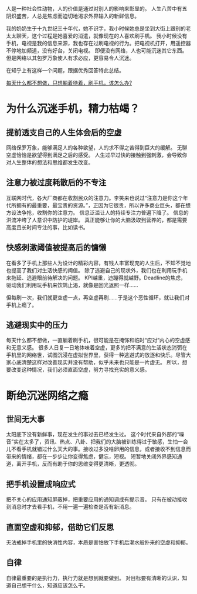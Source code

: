 人是一种社会性动物，人的价值是通过对别人的影响来彰显的。
人生八苦中有五阴炽盛苦，人总是焦虑而迫切地渴求外界输入的新鲜信息。

我的奶奶生于十九世纪三十年代，她不识字，我小时候她总是坐到大街上跟别的老太太聊天，这个过程是她喜爱的消遣，就像现在的人喜欢刷手机。
我小时候没有手机，电视是我的信息来源，我也存在过刷电视的行为。把电视机打开，用遥控器不停地加频道，没有好台，关闭电视。
即便没有网络，人也可能沉迷其它东西。但是网络以其包罗万象使人有求必应，更容易令人沉迷。

在知乎上有这样一个问题，跟据优秀回答特此总结。

[每天什么都不想做，只想躺着待着，刷手机，该怎么办?](https://www.zhihu.com/question/343772291)

# 为什么沉迷手机，精力枯竭？
## 提前透支自己的人生体会后的空虚
网络保罗万象，能够满足人的各种欲望，人的求不得之苦得到巨大的缓解。
无聊空虚恰恰是欲望得到满足之后的感受。
人生过早过快的接触到强刺激，会导致你对人生整体的想法和思维都发生改变。

## 注意力被过度耗散后的不专注
互联网时代，各大厂商都在收割民众的注意力。李笑来也说过“注意力是你这个年代所拥有的最重要，最宝贵的资源。”，正因为它很贵，所以许多商业巨头，都在想方设法争抢，收割你的注意力。
信息泛滥让人的持续专注力普遍下降了。
信息的洪流冲垮了人意识中防护的堤岸。
真正能够让你的大脑汲取到营养的，都是需要高度且长时间专注的事，比如读书。


## 快感刺激阈值被提高后的慵懒
在看多了手机上那些人为设计的精彩内容，有钱人丰富现充的人生后，不知不觉地也提高了我们对生活快感的阈值。
除了逃避自己的现状外，我们也在利用玩手机来拖延、逃避眼前待解决的问题。
KPI越重，迪蹦得就越野。Deadline的焦虑，驱动我们利用玩手机来饮鸩止渴，就像是回光返照一样……

但每刷一次，我们就更空虚一点，再空虚再刷……于是这个恶性循环，就让我们对手机上瘾了。

## 逃避现实中的压力
每天什么都不想做，一直躺着刷手机，很可能是在掩饰和临时“应对”内心的空虚感和无意义感。
很多人日复一日地体味着空虚，更多的把不满意的生活状态消弭在手机里的网络世，试图沉浸在虚拟世界里，获得一种逃避式的放逐和快乐。尽管大家心底清楚这样对改善现实并没有帮助，似乎未来也只能是一片虚无。
所以，想要改变这种情况，我们必须直面空虚，努力寻找充实的意义感。

# 断绝沉迷网络之瘾
## 世间无大事
太阳底下没有新鲜事，现在发生的事过去已经发生过。
这个时代来自外部的“噪音”实在太多了，资讯、热点、八卦、把我们的大脑被训练得过于敏感，生怕一会儿不看手机就错过什么天大的事。接收过多没啥卵用的信息，或者接收不到信息而带来的情绪，都在一步步让你变得焦虑，健忘，短视。
短暂地关闭外界感知通道，离开手机，反而有助于你的思维变得更清晰，更透彻。

## 把手机设置成响应式
把不关心的应用通知屏蔽掉，把重要应用的通知调成有提示音。
只有在被动接收到消息时才去看手机，不用一遍一遍检查是否有新消息。

## 直面空虚和抑郁，借助它们反思
无法戒掉手机里的快消性内容，本质是害怕放下手机后潮水般扑来的空虚和抑郁。

## 自律
自律最重要的是执行力，执行力就是想到就要做到。
对目标要有清晰的认识，知道自己想干什么，知道应该怎么干。


